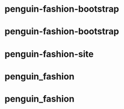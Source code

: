 # penguin-fashion-bootstrap
# penguin-fashion-bootstrap
# penguin-fashion-site
# penguin_fashion
# penguin_fashion
